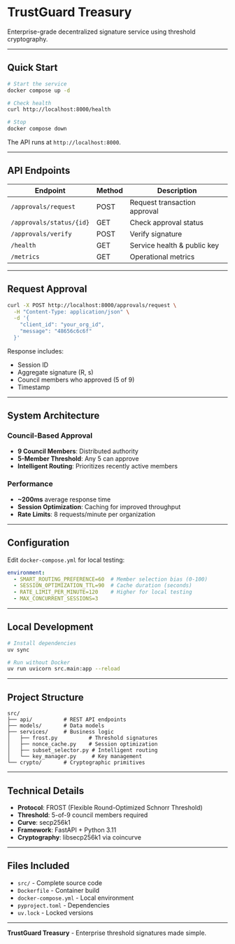 # TrustGuard Treasury

Enterprise-grade decentralized signature service using threshold cryptography.

---

## Quick Start

```bash
# Start the service
docker compose up -d

# Check health
curl http://localhost:8000/health

# Stop
docker compose down
```

The API runs at `http://localhost:8000`.

---

## API Endpoints

| Endpoint | Method | Description |
|----------|--------|-------------|
| `/approvals/request` | POST | Request transaction approval |
| `/approvals/status/{id}` | GET | Check approval status |
| `/approvals/verify` | POST | Verify signature |
| `/health` | GET | Service health & public key |
| `/metrics` | GET | Operational metrics |

---

## Request Approval

```bash
curl -X POST http://localhost:8000/approvals/request \
  -H "Content-Type: application/json" \
  -d '{
    "client_id": "your_org_id",
    "message": "48656c6c6f"
  }'
```

Response includes:
- Session ID
- Aggregate signature (R, s)
- Council members who approved (5 of 9)
- Timestamp

---

## System Architecture

### Council-Based Approval
- **9 Council Members**: Distributed authority
- **5-Member Threshold**: Any 5 can approve
- **Intelligent Routing**: Prioritizes recently active members

### Performance
- **~200ms** average response time
- **Session Optimization**: Caching for improved throughput
- **Rate Limits**: 8 requests/minute per organization

---

## Configuration

Edit `docker-compose.yml` for local testing:

```yaml
environment:
  - SMART_ROUTING_PREFERENCE=60  # Member selection bias (0-100)
  - SESSION_OPTIMIZATION_TTL=90  # Cache duration (seconds)
  - RATE_LIMIT_PER_MINUTE=120    # Higher for local testing
  - MAX_CONCURRENT_SESSIONS=3
```

---

## Local Development

```bash
# Install dependencies
uv sync

# Run without Docker
uv run uvicorn src.main:app --reload
```

---

## Project Structure

```
src/
├── api/          # REST API endpoints
├── models/       # Data models
├── services/     # Business logic
│   ├── frost.py          # Threshold signatures
│   ├── nonce_cache.py    # Session optimization
│   ├── subset_selector.py # Intelligent routing
│   └── key_manager.py     # Key management
└── crypto/       # Cryptographic primitives
```

---

## Technical Details

- **Protocol**: FROST (Flexible Round-Optimized Schnorr Threshold)
- **Threshold**: 5-of-9 council members required
- **Curve**: secp256k1
- **Framework**: FastAPI + Python 3.11
- **Cryptography**: libsecp256k1 via coincurve

---

## Files Included

- `src/` - Complete source code
- `Dockerfile` - Container build
- `docker-compose.yml` - Local environment
- `pyproject.toml` - Dependencies
- `uv.lock` - Locked versions

---

**TrustGuard Treasury** - Enterprise threshold signatures made simple.
